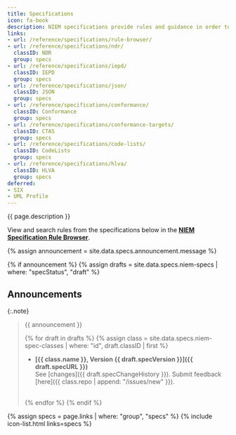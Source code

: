 ```yaml
---
title: Specifications
icon: fa-book
description: NIEM specifications provide rules and guidance in order to design consistent and well-defined information exchanges.  Specifications are managed by the NIEM Technical Architecture Committee (NTAC).
links:
- url: /reference/specifications/rule-browser/
- url: /reference/specifications/ndr/
  classID: NDR
  group: specs
- url: /reference/specifications/iepd/
  classID: IEPD
  group: specs
- url: /reference/specifications/json/
  classID: JSON
  group: specs
- url: /reference/specifications/conformance/
  classID: Conformance
  group: specs
- url: /reference/specifications/conformance-targets/
  classID: CTAS
  group: specs
- url: /reference/specifications/code-lists/
  classID: CodeLists
  group: specs
- url: /reference/specifications/hlva/
  classID: HLVA
  group: specs
deferred:
- SIX
- UML Profile
---
```


{{ page.description }}

View and search rules from the specifications below in the **[NIEM Specification Rule Browser](./rule-browser)**.

{% assign announcement = site.data.specs.announcement.message %}

{% if announcement %}
{% assign drafts = site.data.specs.niem-specs | where: "specStatus", "draft" %}

## Announcements

{:.note}
> {{ announcement }}
>
> {% for draft in drafts %}
> {% assign class = site.data.specs.niem-spec-classes | where: "id", draft.classID | first %}
> - **[{{ class.name }}, Version {{ draft.specVersion }}]({{ draft.specURL }})**
>  <br/>See [changes]({{ draft.specChangeHistory }}). Submit feedback [here]({{ class.repo | append: "/issues/new" }}).<br/><br/>
>
>{% endfor %}
{% endif %}

<!-- Loop through specifications -->

{% assign specs = page.links | where: "group", "specs" %}
{% include icon-list.html links=specs %}
